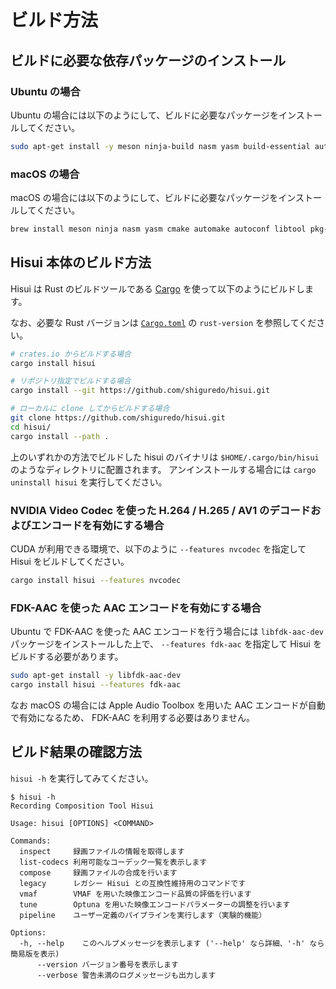 # ビルド方法

## ビルドに必要な依存パッケージのインストール

### Ubuntu の場合

Ubuntu の場合には以下のようにして、ビルドに必要なパッケージをインストールしてください。

```bash
sudo apt-get install -y meson ninja-build nasm yasm build-essential autoconf automake libtool pkg-config yasm cmake clang
```

### macOS の場合

macOS の場合には以下のようにして、ビルドに必要なパッケージをインストールしてください。

```bash
brew install meson ninja nasm yasm cmake automake autoconf libtool pkg-config
```

## Hisui 本体のビルド方法

Hisui は Rust のビルドツールである [Cargo](https://doc.rust-lang.org/cargo/) を使って以下のようにビルドします。

なお、必要な Rust バージョンは [`Cargo.toml`](../Cargo.toml) の `rust-version` を参照してください。

```bash
# crates.io からビルドする場合
cargo install hisui

# リポジトリ指定でビルドする場合
cargo install --git https://github.com/shiguredo/hisui.git

# ローカルに clone してからビルドする場合
git clone https://github.com/shiguredo/hisui.git
cd hisui/
cargo install --path .
```

上のいずれかの方法でビルドした hisui のバイナリは
`$HOME/.cargo/bin/hisui` のようなディレクトリに配置されます。
アンインストールする場合には `cargo uninstall hisui` を実行してください。

### NVIDIA Video Codec を使った H.264 / H.265 / AV1 のデコードおよびエンコードを有効にする場合

CUDA が利用できる環境で、以下のように `--features nvcodec` を指定して Hisui をビルドしてください。

```bash
cargo install hisui --features nvcodec
```

### FDK-AAC を使った AAC エンコードを有効にする場合

Ubuntu で FDK-AAC を使った AAC エンコードを行う場合には `libfdk-aac-dev` パッケージをインストールした上で、
`--features fdk-aac` を指定して Hisui をビルドする必要があります。

```bash
sudo apt-get install -y libfdk-aac-dev
cargo install hisui --features fdk-aac
```

なお macOS の場合には Apple Audio Toolbox を用いた AAC エンコードが自動で有効になるため、 FDK-AAC を利用する必要はありません。

## ビルド結果の確認方法

`hisui -h` を実行してみてください。

```console
$ hisui -h
Recording Composition Tool Hisui

Usage: hisui [OPTIONS] <COMMAND>

Commands:
  inspect     録画ファイルの情報を取得します
  list-codecs 利用可能なコーデック一覧を表示します
  compose     録画ファイルの合成を行います
  legacy      レガシー Hisui との互換性維持用のコマンドです
  vmaf        VMAF を用いた映像エンコード品質の評価を行います
  tune        Optuna を用いた映像エンコードパラメーターの調整を行います
  pipeline    ユーザー定義のパイプラインを実行します（実験的機能）

Options:
  -h, --help    このヘルプメッセージを表示します ('--help' なら詳細、'-h' なら簡易版を表示)
      --version バージョン番号を表示します
      --verbose 警告未満のログメッセージも出力します
```
